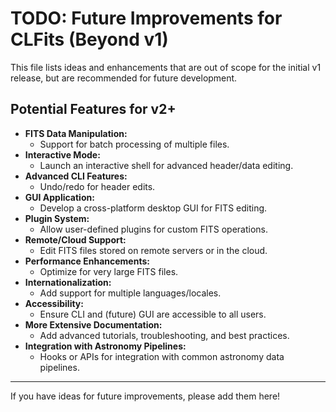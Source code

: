 # TODO: Future Improvements for CLFits (Beyond v1)

This file lists ideas and enhancements that are out of scope for the initial v1 release, but are recommended for future development.

## Potential Features for v2+

- **FITS Data Manipulation:**
  - Support for batch processing of multiple files.
- **Interactive Mode:**
  - Launch an interactive shell for advanced header/data editing.
- **Advanced CLI Features:**
  - Undo/redo for header edits.
- **GUI Application:**
  - Develop a cross-platform desktop GUI for FITS editing.
- **Plugin System:**
  - Allow user-defined plugins for custom FITS operations.
- **Remote/Cloud Support:**
  - Edit FITS files stored on remote servers or in the cloud.
- **Performance Enhancements:**
  - Optimize for very large FITS files.
- **Internationalization:**
  - Add support for multiple languages/locales.
- **Accessibility:**
  - Ensure CLI and (future) GUI are accessible to all users.
- **More Extensive Documentation:**
  - Add advanced tutorials, troubleshooting, and best practices.
- **Integration with Astronomy Pipelines:**
  - Hooks or APIs for integration with common astronomy data pipelines.

---

If you have ideas for future improvements, please add them here! 